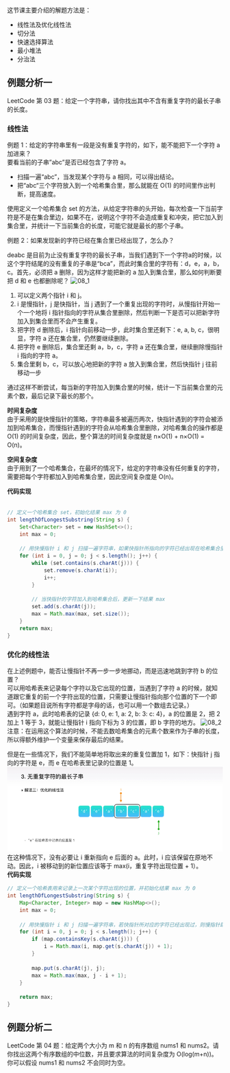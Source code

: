这节课主要介绍的解题方法是：
- 线性法及优化线性法
- 切分法
- 快速选择算法
- 最小堆法
- 分治法

## 例题分析一  
LeetCode 第 03 题：给定一个字符串，请你找出其中不含有重复字符的最长子串的长度。  
### 线性法  
例题 1：给定的字符串里有一段是没有重复字符的，如下，能不能把下一个字符 a 加进来？  
要看当前的子串”abc”是否已经包含了字符 a。  
- 扫描一遍“abc”，当发现某个字符与 a 相同，可以得出结论。
- 把“abc“三个字符放入到一个哈希集合里，那么就能在 O(1) 的时间里作出判断，提高速度。

使用定义一个哈希集合 set 的方法，从给定字符串的头开始，每次检查一下当前字符是不是在集合里边，如果不在，说明这个字符不会造成重复和冲突，把它加入到集合里，并统计一下当前集合的长度，可能它就是最长的那个子串。

例题 2：如果发现新的字符已经在集合里已经出现了，怎么办？

deabc 是目前为止没有重复字符的最长子串，当我们遇到下一个字符a的时候，以这个字符结尾的没有重复的子串是“bca”，而此时集合里的字符有：d，e，a，b，c。首先，必须把 a 删除，因为这样才能把新的 a 加入到集合里，那么如何判断要把 d 和 e 也都删除呢？
![08_1](assets/08_1.gif) 
1. 可以定义两个指针 i 和 j。
2. i 是慢指针，j 是快指针，当 j 遇到了一个重复出现的字符时，从慢指针开始一个一个地将 i 指针指向的字符从集合里删除，然后判断一下是否可以把新字符加入到集合里而不会产生重复。
3. 把字符 d 删除后，i 指针向前移动一步，此时集合里还剩下：e, a, b, c，很明显，字符 a 还在集合里，仍然要继续删除。
4. 把字符 e 删除后，集合里还剩 a，b，c，字符 a 还在集合里，继续删除慢指针 i 指向的字符 a。
5. 集合里剩 b，c，可以放心地把新的字符 a 放入到集合里，然后快指针 j 往前移动一步

通过这样不断尝试，每当新的字符加入到集合里的时候，统计一下当前集合里的元素个数，最后记录下最长的那个。  

**时间复杂度**  
由于采用的是快慢指针的策略，字符串最多被遍历两次，快指针遇到的字符会被添加到哈希集合，而慢指针遇到的字符会从哈希集合里删除，对哈希集合的操作都是 O(1) 的时间复杂度，因此，整个算法的时间复杂度就是 n×O(1) + n×O(1) = O(n)。  

**空间复杂度**  
由于用到了一个哈希集合，在最坏的情况下，给定的字符串没有任何重复的字符，需要把每个字符都加入到哈希集合里，因此空间复杂度是 O(n)。  

**代码实现**
```java

// 定义一个哈希集合 set，初始化结果 max 为 0
int lengthOfLongestSubstring(String s) {
    Set<Character> set = new HashSet<>();
    int max = 0;

    // 用快慢指针 i 和 j 扫描一遍字符串，如果快指针所指向的字符已经出现在哈希集合里，不断地尝试将慢指针所指向的字符从哈希集合里删除
    for (int i = 0, j = 0; j < s.length(); j++) {
        while (set.contains(s.charAt(j))) {
            set.remove(s.charAt(i));
            i++;
        }
        
        // 当快指针的字符加入到哈希集合后，更新一下结果 max
        set.add(s.charAt(j));
        max = Math.max(max, set.size());
    }
    return max;
}
```
### 优化的线性法
在上述例题中，能否让慢指针不再一步一步地挪动，而是迅速地跳到字符 b 的位置？  
可以用哈希表来记录每个字符以及它出现的位置，当遇到了字符 a 的时候，就知道跟它重复的前一个字符出现的位置，只需要让慢指针指向那个位置的下一个即可。（如果题目说所有字符都是字母的话，也可以用一个数组去记录。）  
遇到字符 a，此时哈希表的记录 {d: 0, e: 1, a: 2, b: 3: c: 4}，a 的位置是 2，把 2 加上 1 等于 3，就能让慢指针 i 指向下标为 3 的位置，即 b 字符的地方。 
![08_2](assets/08_2.gif) 
注意：在运用这个算法的时候，不能去数哈希集合的元素个数来作为子串的长度，所以得额外维护一个变量来保存最后的结果。

但是在一些情况下，我们不能简单地将取出来的重复位置加 1，如下：快指针 j 指向的字符是 e，而 e 在哈希表里记录的位置是 1。
![08_3](assets/08_3.png)
在这种情况下，没有必要让 i 重新指向 e 后面的 a。此时，i 应该保留在原地不动。因此，i 被移动到的新位置应该等于 max(i，重复字符出现位置 + 1）。  
**代码实现**  
```java
// 定义一个哈希表用来记录上一次某个字符出现的位置，并初始化结果 max 为 0
int lengthOfLongestSubstring(String s) {
    Map<Character, Integer> map = new HashMap<>();
    int max = 0;

    // 用快慢指针 i 和 j 扫描一遍字符串，若快指针所对应的字符已经出现过，则慢指针跳跃
    for (int i = 0, j = 0; j < s.length(); j++) {
        if (map.containsKey(s.charAt(j))) {
            i = Math.max(i, map.get(s.charAt(j)) + 1);
        }
        
        map.put(s.charAt(j), j);
        max = Math.max(max, j - i + 1);
    }
    
    return max;
}
```

## 例题分析二
LeetCode 第 04 题：给定两个大小为 m 和 n 的有序数组 nums1 和 nums2。请你找出这两个有序数组的中位数，并且要求算法的时间复杂度为 O(log(m+n))。你可以假设 nums1 和 nums2 不会同时为空。
